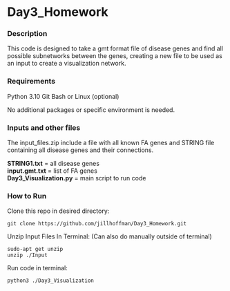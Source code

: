 # Day3_Homework

### Description
This code is designed to take a gmt format file of disease genes and find all possible subnetworks between the genes, creating a new file to be used as an input to create a visualization network.

### Requirements
Python 3.10
Git Bash or Linux (optional)

No additional packages or specific environment is needed.

### Inputs and other files
The input_files.zip include a file with all known FA genes and STRING file containing all disease genes and their connections.

**STRING1.txt** = all disease genes  
**input.gmt.txt** = list of FA genes  
**Day3_Visualization.py** = main script to run code  

### How to Run
Clone this repo in desired directory:

    git clone https://github.com/jillhoffman/Day3_Homework.git
  
Unzip Input Files In Terminal: (Can also do manually outside of terminal)

    sudo-apt get unzip
    unzip ./Input
  
Run code in terminal:

    python3 ./Day3_Visualization
